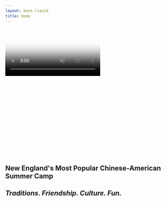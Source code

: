 ```yaml
---
layout: base.liquid
title: Home
---
```


<link rel="stylesheet" href="/static/necysc_app/style.css" />
<link rel="stylesheet" href="/static/necysc_app/index.css" />

<div class="container">
<section style="height: 98vh">
	<div class="hero-section hero-video shadow position-relative overflow-hidden p-3 p-md-5 m-md-3 text-center bg-light" style="min-height: 400px; height:Yes 25%">
		<video autoplay loop muted playsinline poster="/static/necysc_app/images/hero/about_hero.jpg">
	<source src="/static/necysc_app/images/hero/home_hero_banner.mp4" type="video/mp4" />
			Your browser does not support the video tag.
		</video>
	</div>
	<div>
		<h1 class="pt-3 text-center display-6">
			New England's Most Popular
			<span class="display-4 fw-bold">Chinese-American</span>
			Summer Camp
		</h1>
		<h2 class="pt-3 text-center">
			<i>Traditions. Friendship. Culture. Fun.</i>
		</h2>
	</div>
	<div class="d-flex flex-row gap-1 pt-3 justify-content-center align-items-center text-white">
		<a href="#aboutus" class="text-purple bi bi-chevron-compact-down floating"></a>
	</div>
</section>

<section>
	<div class="row">
		<div class="col-md-6">
			<h1 class="ps-md-5 mb-3 pt-3 fw-bold" id="aboutus">Welcome to NECYSC</h1>
			<p class="ps-md-5 pe-5 mb-4 fs-5">
				Welcome to the New England Chinese Youth Summer Camp (NECYSC) –
				the premier cultural summer camp for Chinese-American youth in the
				New England area. Our camp is dedicated to providing an enriching
				and unforgettable summer experience focused on
				<strong>nurturing fun, leadership development, cultural immersion, and
				community building</strong>.
				Discover the perfect summer camp where your child can grow,
				learn, and make lasting memories!
			</p>
			<div class="ps-md-5">
				<a href="/registration/" class="col-md-3 fs-5 btn-purple rounded-pill w-75 fw-bold">
					Register today!
				</a>
			</div>
		</div>
		<div class="col-md-6">
			<div class="m-auto text-white pt-3" style="width: 90%">
				{% include "dates.liquid" %}
			</div>
		</div>
	</div>
</section>

<section>
	<div class="bg-purple align-items-center justify-content-center text-center text-white py-5 mt-5 row">
		<h5 class="text-white fs-3">We are excited to announce 2025 NECYSC Camp Dates!</h5>
		<h5 class="text-white display-5 fw-bolder my-4">{{ config.camp_week }}</h5>
		<a href="/registration/" class="m-auto btn-yellow fs-5 px-5 rounded-pill d-flex align-items-center justify-content-center w-auto">
			REGISTER for NECYSC
			<span class="fs-4 ps-3 text-yellow bi bi-chevron-compact-right d-flex align-items-center"></span>
		</a>
	</div>
</section>

<section>
	<div class="bg-purple position-relative" style="line-height: 0">
		<svg xmlns="http://www.w3.org/2000/svg" viewBox="0 0 1440 320">
			<path fill="#ffffff" fill-opacity="1" d="M0,96L48,122.7C96,149,192,203,288,202.7C384,203,480,149,576,144C672,139,768,181,864,186.7C960,192,1056,160,1152,144C1248,128,1344,128,1392,128L1440,128L1440,0L1392,0C1344,0,1248,0,1152,0C1056,0,960,0,864,0C768,0,672,0,576,0C480,0,384,0,288,0,192,0,96,0,48,0L0,0Z">
			</path>
		</svg>
		<h2 class="mb-5 text-white text-center">
			An authentic
			<span class="fw-bolder text-decoration-underline" style="text-underline-offset: 10px">Chinese-American</span>
			cultural experience...
		</h2>
		<div class="row ms-md-5 me-md-5 pt-0 justify-content-center align-items-center">
			<div class="ratio ratio-1x1 mb-5 col-3 mx-2 shadow" style="width: 23%">
				<img src="/static/necysc_app/images/home/home_one.jpg" alt="Water Balloons Image" class="img-fluid" style="object-fit: cover" />
			</div>
			<div class="ratio ratio-1x1 mb-5 col-3 mx-2 shadow" style="width: 23%">
				<img src="/static/necysc_app/images/home/home_two.jpg" alt="Indoors Image" class="img-fluid" style="object-fit: cover" />
			</div>
			<div class="ratio ratio-1x1 mb-5 col-3 mx-2 shadow" style="width: 23%">
				<img src="/static/necysc_app/images/home/home_three.jpg" alt="Pose Image" class="img-fluid" style="object-fit: cover" />
			</div>
			<div class="ratio ratio-1x1 mb-5 col-3 mx-2 shadow" style="width: 23%">
				<img src="/static/necysc_app/images/home/home_four.jpg" alt="Filming Image" class="img-fluid" style="object-fit: cover" />
			</div>
		</div>
	</div>
 </section>


<!-- Parallax image section: bounded to container -->
<div class="container">
	<div class="shadow parallax-one mobileparallax"></div>
</div>

<div class="bg-purple position-relative pt-5">
	<div class="ps-5 pe-5 justify-content-center align-items-center">
		<h2 class="text-center text-white fw-bold">Camp Activities</h2>
		<p class="col-md-6 m-auto text-white fs-5">
			Our campers actively participate in cultural activities like
			<strong>Chinese Yo-yo, Kung-fu, and Calligraphy</strong> throughout
			the day. These are complemented by counselor-led events such as
			<strong>Carnival, Fun In The Sun, Talent Show, End-of-the-Week Dance, and
			the eagerly-awaited CIT Dress Up.</strong>
		</p>
		<p class="col-md-6 m-auto text-white fs-5 mt-4">
			Campers create life-long memories and friendships that go beyond the
			ordinary camp setting. As the week concludes, each group performs
			skills they learned during their time at NECYSC for friends and
			family members.
		</p>
		<p class="m-auto col-md-6 mt-2 text-white fs-3 text-center mt-4">
			Check out our
			<a href="https://sites.google.com/necysc.org/times" class="text-decoration-underline" target="_blank" style="color: #f9c784; text-underline-offset: 10px">camp week newsletter!</a>
		</p>
	</div>
	<svg xmlns="http://www.w3.org/2000/svg" viewBox="0 0 1440 320">
		<path fill="#ffffff" fill-opacity="1" d="M0,96L48,122.7C96,149,192,203,288,202.7C384,203,480,149,576,144C672,139,768,181,864,186.7C960,192,1056,160,1152,144C1248,128,1344,128,1392,128L1440,128L1440,320L1392,320C1344,320,1248,320,1152,320C1056,320,960,320,864,320C768,320,672,320,576,320C480,320,384,320,288,320C192,320,96,320,48,320L0,320Z"></path>
	</svg>
</div>

<div class="row ms-md-5 me-md-5 mb-5 justify-content-center align-items-center">
	<div class="ratio ratio-1x1 mb-5 mx-2 shadow" style="width: 23%">
		<img src="/static/necysc_app/images/home/home_five.jpg" alt="Lunch Image" class="img-fluid" style="object-fit: cover" />
	</div>
	<div class="ratio ratio-1x1 mb-5 mx-2 shadow" style="width: 23%">
		<img src="/static/necysc_app/images/home/home_six.jpg" alt="Swim Image" class="img-fluid" style="object-fit: cover" />
	</div>
	<div class="ratio ratio-1x1 mb-5 mx-2 shadow" style="width: 23%">
		<img src="/static/necysc_app/images/home/home_seven.jpg" alt="Flags Image" class="img-fluid" style="object-fit: cover" />
	</div>
	<div class="ratio ratio-1x1 mb-5 mx-2 shadow" style="width: 23%">
		<img src="/static/necysc_app/images/home/home_eight.jpg" alt="Instrument Image" class="img-fluid" style="object-fit: cover" />
	</div>
</div>
</div>


<div class="container">
	<div class="shadow parallax-two mobileparallax mb-5"></div>
</div>

<div class="ms-5 me-5 mb-5 bg-dark" style="height: 2px"></div>

<div class="container">
<div class="container d-flex justify-content-center">
	<div class="card shadow glow h-100 d-flex flex-column" style="max-width: 500px; width: 100%">
		<div class="card-body">
			<h3 class="card-title">Sample Schedule</h3>
			<img src="/static/necysc_app/images/home/schedule.svg" alt="Sample Schedule" class="img-fluid" />
		</div>
	</div>
</div>
</div>
